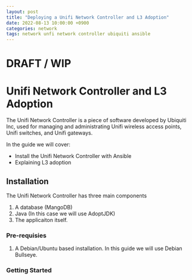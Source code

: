 ```yaml
---
layout: post
title: "Deploying a Unifi Network Controller and L3 Adoption"
date: 2022-08-13 10:00:00 +0900
categories: network
tags: network unfi network controller ubiquiti ansible
---
```

# DRAFT / WIP

# Unifi Network Controller and L3 Adoption

The Unifi Network Controller is a piece of software developed by Ubiquiti Inc, used for managing and administrating Unifi wireless access points, Unifi switches, and Unifi gateways.

In the guide we will cover:
- Install the Unifi Network Controller with Ansible
- Explaining L3 adoption

## Installation

The Unifi Network Controller has three main components

1. A database (MangoDB)
2. Java (In this case we will use AdoptJDK)
3. The applicaiton itself.


### Pre-requisies

1. A Debian/Ubuntu based installation. In this guide we will use Debian Bullseye.

### Getting Started



